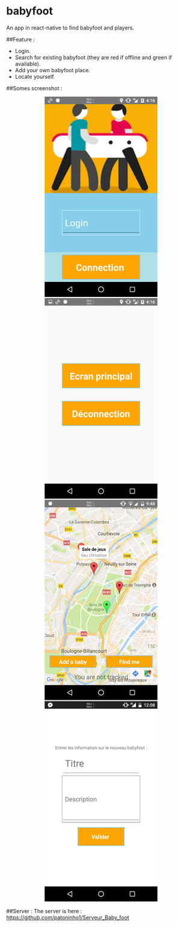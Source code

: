 # babyfoot
An app in react-native to find babyfoot and players.

##Feature :
- Login.
- Search for existing babyfoot (they are red if offline and green if available). 
- Add your own babyfoot place.
- Locate yourself.

##Somes screenshot :
<p align="center">
	<img src="https://raw.githubusercontent.com/patoninho1/babyfoot/master/img/1.png" width="300px">
	<img src="https://raw.githubusercontent.com/patoninho1/babyfoot/master/img/2.png" width="300px">
	<img src="https://raw.githubusercontent.com/patoninho1/babyfoot/master/img/3.png" width="300px">
	<img src="https://raw.githubusercontent.com/patoninho1/babyfoot/master/img/4.png" width="300px">
</p>

##Server :
The server is here : https://github.com/patoninho1/Serveur_Baby_foot

